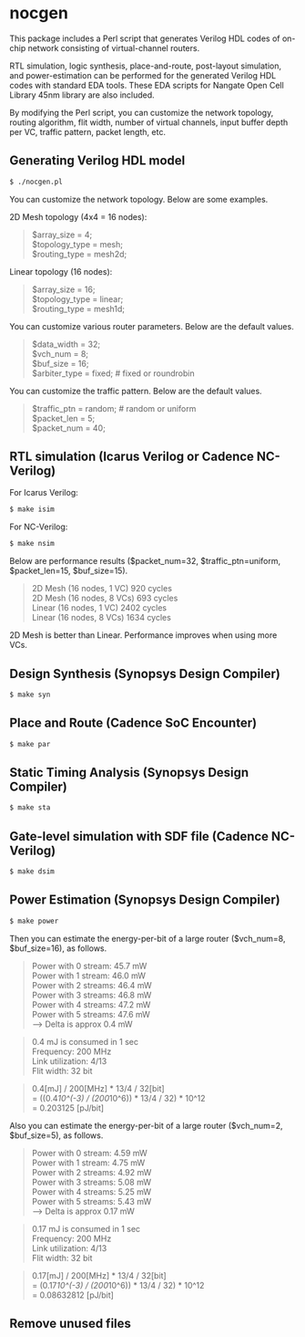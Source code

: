 # nocgen

This package includes a Perl script that generates Verilog HDL codes of on-chip network consisting of virtual-channel routers.

RTL simulation, logic synthesis, place-and-route, post-layout simulation, and power-estimation can be performed for the generated Verilog HDL codes with standard EDA tools. These EDA scripts for Nangate Open Cell Library 45nm library are also included.

By modifying the Perl script, you can customize the network topology, routing algorithm, flit width, number of virtual channels, input buffer depth per VC, traffic pattern, packet length, etc.

## Generating Verilog HDL model

```sh
$ ./nocgen.pl
```

You can customize the network topology. Below are some examples.

2D Mesh topology (4x4 = 16 nodes):
> $array_size = 4;  
> $topology_type = mesh;  
> $routing_type = mesh2d;  

Linear topology (16 nodes):
> $array_size = 16;  
> $topology_type = linear;  
> $routing_type = mesh1d;  

You can customize various router parameters. Below are the default values.

> $data_width = 32;  
> $vch_num = 8;  
> $buf_size = 16;  
> $arbiter_type = fixed;  # fixed or roundrobin

You can customize the traffic pattern. Below are the default values.
> $traffic_ptn = random;  # random or uniform  
> $packet_len = 5;  
> $packet_num = 40;  

## RTL simulation (Icarus Verilog or Cadence NC-Verilog)

For Icarus Verilog:
```sh
$ make isim
```

For NC-Verilog:
```sh
$ make nsim
```

Below are performance results ($packet_num=32, $traffic_ptn=uniform, $packet_len=15, $buf_size=15).

> 2D Mesh (16 nodes, 1 VC)  920 cycles  
> 2D Mesh (16 nodes, 8 VCs) 693 cycles  
> Linear (16 nodes, 1 VC)   2402 cycles  
> Linear (16 nodes, 8 VCs)  1634 cycles  

2D Mesh is better than Linear. Performance improves when using more VCs.

## Design Synthesis (Synopsys Design Compiler)

```sh
$ make syn
```

## Place and Route (Cadence SoC Encounter)

```sh
$ make par
```

## Static Timing Analysis (Synopsys Design Compiler)

```sh
$ make sta
```

## Gate-level simulation with SDF file (Cadence NC-Verilog)

```sh
$ make dsim
```

## Power Estimation (Synopsys Design Compiler)

```sh
$ make power
```

Then you can estimate the energy-per-bit of a large router ($vch_num=8, $buf_size=16), as follows.

> Power with 0 stream:  45.7 mW  
> Power with 1 stream:  46.0 mW  
> Power with 2 streams: 46.4 mW  
> Power with 3 streams: 46.8 mW  
> Power with 4 streams: 47.2 mW  
> Power with 5 streams: 47.6 mW  
> --> Delta is approx 0.4 mW  

> 0.4 mJ is consumed in 1 sec  
> Frequency: 200 MHz  
> Link utilization: 4/13  
> Flit width: 32 bit  

> 0.4[mJ] / 200[MHz] * 13/4 / 32[bit]  
> = ((0.4*10^(-3) / (200*10^6)) * 13/4 / 32) * 10^12  
> = 0.203125 [pJ/bit]  

Also you can estimate the energy-per-bit of a large router ($vch_num=2, $buf_size=5), as follows.

> Power with 0 stream:  4.59 mW  
> Power with 1 stream:  4.75 mW  
> Power with 2 streams: 4.92 mW  
> Power with 3 streams: 5.08 mW  
> Power with 4 streams: 5.25 mW  
> Power with 5 streams: 5.43 mW  
> --> Delta is approx 0.17 mW  

> 0.17 mJ is consumed in 1 sec  
> Frequency: 200 MHz  
> Link utilization: 4/13  
> Flit width: 32 bit  

> 0.17[mJ] / 200[MHz] * 13/4 / 32[bit]  
> = (0.17*10^(-3) / (200*10^6)) * 13/4 / 32) * 10^12  
> = 0.08632812 [pJ/bit]  

## Remove unused files
